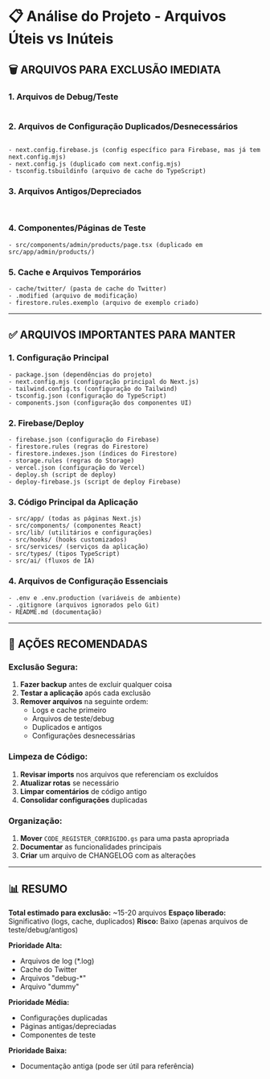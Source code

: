 # 📋 Análise do Projeto - Arquivos Úteis vs Inúteis

## 🗑️ ARQUIVOS PARA EXCLUSÃO IMEDIATA

### 1. **Arquivos de Debug/Teste**
```

```

### 2. **Arquivos de Configuração Duplicados/Desnecessários**
```

- next.config.firebase.js (config específico para Firebase, mas já tem next.config.mjs)
- next.config.js (duplicado com next.config.mjs)
- tsconfig.tsbuildinfo (arquivo de cache do TypeScript)
```

### 3. **Arquivos Antigos/Depreciados**
```


```

### 4. **Componentes/Páginas de Teste**
```
- src/components/admin/products/page.tsx (duplicado em src/app/admin/products/)
```

### 5. **Cache e Arquivos Temporários**
```
- cache/twitter/ (pasta de cache do Twitter)
- .modified (arquivo de modificação)
- firestore.rules.exemplo (arquivo de exemplo criado)
```

---

## ✅ ARQUIVOS IMPORTANTES PARA MANTER

### 1. **Configuração Principal**
```
- package.json (dependências do projeto)
- next.config.mjs (configuração principal do Next.js)
- tailwind.config.ts (configuração do Tailwind)
- tsconfig.json (configuração do TypeScript)
- components.json (configuração dos componentes UI)
```

### 2. **Firebase/Deploy**
```
- firebase.json (configuração do Firebase)
- firestore.rules (regras do Firestore)
- firestore.indexes.json (índices do Firestore)
- storage.rules (regras do Storage)
- vercel.json (configuração do Vercel)
- deploy.sh (script de deploy)
- deploy-firebase.js (script de deploy Firebase)
```

### 3. **Código Principal da Aplicação**
```
- src/app/ (todas as páginas Next.js)
- src/components/ (componentes React)
- src/lib/ (utilitários e configurações)
- src/hooks/ (hooks customizados)
- src/services/ (serviços da aplicação)
- src/types/ (tipos TypeScript)
- src/ai/ (fluxos de IA)
```

### 4. **Arquivos de Configuração Essenciais**
```
- .env e .env.production (variáveis de ambiente)
- .gitignore (arquivos ignorados pelo Git)
- README.md (documentação)
```

---

## 🔧 AÇÕES RECOMENDADAS

### Exclusão Segura:
1. **Fazer backup** antes de excluir qualquer coisa
2. **Testar a aplicação** após cada exclusão
3. **Remover arquivos** na seguinte ordem:
   - Logs e cache primeiro
   - Arquivos de teste/debug
   - Duplicados e antigos
   - Configurações desnecessárias

### Limpeza de Código:
1. **Revisar imports** nos arquivos que referenciam os excluídos
2. **Atualizar rotas** se necessário
3. **Limpar comentários** de código antigo
4. **Consolidar configurações** duplicadas

### Organização:
1. **Mover** `CODE_REGISTER_CORRIGIDO.gs` para uma pasta apropriada
2. **Documentar** as funcionalidades principais
3. **Criar** um arquivo de CHANGELOG com as alterações

---

## 📊 RESUMO

**Total estimado para exclusão:** ~15-20 arquivos
**Espaço liberado:** Significativo (logs, cache, duplicados)
**Risco:** Baixo (apenas arquivos de teste/debug/antigos)

**Prioridade Alta:**
- Arquivos de log (*.log)
- Cache do Twitter
- Arquivos "debug-*"
- Arquivo "dummy"

**Prioridade Média:**
- Configurações duplicadas
- Páginas antigas/depreciadas
- Componentes de teste

**Prioridade Baixa:**
- Documentação antiga (pode ser útil para referência)
